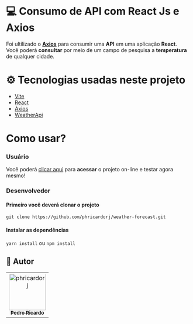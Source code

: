 # 💻 Consumo de API com React Js e Axios

Foi ultilizado o **[Axios](https://axios-http.com/docs/intro)** para consumir uma **API** em uma aplicação **React**. Você poderá
**consultar** por meio de um campo de pesquisa a **temperatura** de qualquer cidade.

# ⚙️ Tecnologias usadas neste projeto
- [Vite](https://vitejs.dev/)
- [React](https://pt-br.reactjs.org/)
- [Axios](https://axios-http.com/docs/intro)
- [WeatherApi](https://github.com/robertoduessmann/weather-api/)

# Como usar? 

### Usuário

Você poderá [clicar aqui](https://weather-forecast-rust.vercel.app/) para **acessar** o projeto on-line e testar agora mesmo! 

### Desenvolvedor

#### Primeiro você deverá clonar o projeto
```
git clone https://github.com/phricardorj/weather-forecast.git
```

#### Instalar as dependências
```yarn install``` ou ```npm install```

## 🖖 Autor<br>
<table>
  <tr>
    <td align="center">
      <a href="https://github.com/phricardorj">
        <img src="https://avatars.githubusercontent.com/u/70300680" width="100px;" alt="phricardorj"/><br>
        <sub>
          <b>Pedro Ricardo</b>
        </sub>
      </a>
    </td>
  </tr>
</table>
